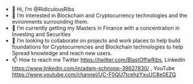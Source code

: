 - 👋 Hi, I’m @RidiculousRibs
- 👀 I’m interested in Blockchain and Cryptocurrency technologies and the evironments surrounding them. 
- 🌱 I’m currently getting my Masters in Finance with a concentration in Investing and Securities
- 💞️ I’m looking to collaborate on projects and work places to help build foundations for Cryptocurrencies and Blockchain technologies to help Spread knowledge and reach new users. 
- 📫 How to reach me Twitter https://twitter.com/BlastOffwRibs, LinkedIn https://www.linkedin.com/in/adam-schnopp-39627830/ , YouTube https://www.youtube.com/channel/UC-F0QU7tcehzYxuUC8e0EZQ 

<!---
RidiculousRibs/RidiculousRibs is a ✨ special ✨ repository because its `README.md` (this file) appears on your GitHub profile.
You can click the Preview link to take a look at your changes.
--->
